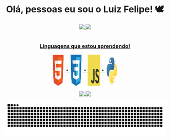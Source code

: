 <h1 align="center">  Olá, pessoas eu sou o Luiz Felipe! 🕊 </h1>



<div style="display: inline_block" align="center">

  <a href="https://github.com/JordanCy">
  <img height="180em" src="https://github-readme-stats.vercel.app/api?username=JordanCy&show_icons=true&theme=midnight-purple&include_all_commits=true&count_private=true"/>
  <img height="180em" src="https://github-readme-stats.vercel.app/api/top-langs/?username=JordanCy&layout=compact&langs_count=16&theme=midnight-purple"/>
  
</div>

<div style="display: inline_block" align="center"><br>
  
  <h3> Linguagens que estou aprendendo! </h3>

  <img align="center" alt="Jordan-HTML" height="100" width="40" src="https://raw.githubusercontent.com/devicons/devicon/master/icons/html5/html5-original.svg"><span> •</span>
  <img align="center" alt="Jordan-CSS" height="100" width="40" src="https://raw.githubusercontent.com/devicons/devicon/master/icons/css3/css3-original.svg"><span> •</span>
   <img align="center" alt="Jordan-Python" height="100" width="40" src="https://raw.githubusercontent.com/devicons/devicon/master/icons/javascript/javascript-original.svg"><span> •</span>
  <img align="center" alt="Jordan-Python" height="100" width="40" src="https://raw.githubusercontent.com/devicons/devicon/master/icons/python/python-original.svg">
 

</div>

<div align="center">  
 
  <a href="https://github.com/JordanCy/python">
  <img align="center" src="https://github-readme-stats.vercel.app/api/pin/?username=JordanCy&repo=python&theme=midnight-purple&" />
  </a>
  <a href="https://github.com/JordanCy/html-css">
  <img align="center" src="https://github-readme-stats.vercel.app/api/pin/?username=JordanCy&repo=html-css&theme=midnight-purple&" />
  </a>
  
 </div>
 
<div align="center">  
  
 ![Snake animation](https://github.com/JordanCy/JordanCy/blob/main/github-contribution-grid-snake.svg)

 </div>
